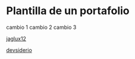 # Plantilla de un portafolio
cambio 1
cambio 2
cambio 3

[jaglux12](https://www.github.com/jaglux12)

[devsiderio](https://www.github.com/devsiderio)
